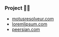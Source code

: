 ### Project 👨‍💻

- [motusresolveur.com](motusresolveur.com)  
- [loremlipsum.com](loremlipsum.com)  
- [peersian.com](peersian.com)  
